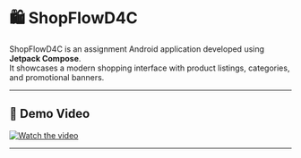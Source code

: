 # 🛍️ ShopFlowD4C

ShopFlowD4C is an assignment Android application developed using **Jetpack Compose**.  
It showcases a modern shopping interface with product listings, categories, and promotional banners.

---

## 🎥 Demo Video

[![Watch the video](https://github.com/user-attachments/assets/2ae96cf7-7c84-413d-bd5e-2be0635e7355)]([https://your-video-link.com](https://drive.google.com/file/d/1yXqdOVSVUKyWHrMb86KnYOf_9DQyP-oR/view?usp=sharing))

---
